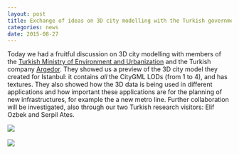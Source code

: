 ```yaml
---
layout: post
title: Exchange of ideas on 3D city modelling with the Turkish government
categories: news
date: 2015-08-27
---
```


Today we had a fruitful discussion on 3D city modelling with members of the [Turkish Ministry of Environment and Urbanization](http://www.csb.gov.tr) and the Turkish company [Argedor](http://www.argedor.com).
They showed us a preview of the 3D city model they created for Istanbul: it contains *all* the CityGML LODs (from 1 to 4), and has textures.
They also showed how the 3D data is being used in different applications and how important these applications are for the planning of new infrastructures, for example the a new metro line. 
Further collaboration will be investigated, also through our two Turkish research visitors: Elif Ozbek and Serpil Ates.


<img src="{{ site.baseurl }}/img/2015/tr1.jpg"/><br/><br/>
<img src="{{ site.baseurl }}/img/2015/tr2.jpg"/><br/><br/>
